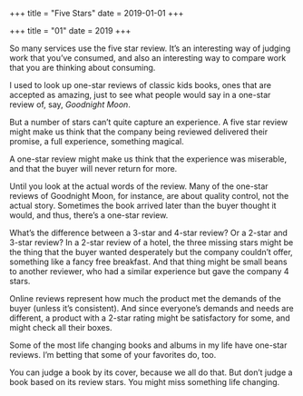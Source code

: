 +++
title = "Five Stars"
date = 2019-01-01
+++

+++
title = "01"
date = 2019
+++

So many services use the five star review. It’s an interesting way of judging work that you’ve consumed, and also an interesting way to compare work that you are thinking about consuming. 

I used to look up one-star reviews of classic kids books, ones that are accepted as amazing, just to see what people would say in a one-star review of, say, _Goodnight Moon_.

But a number of stars can’t quite capture an experience. A five star review might make us think that the company being reviewed delivered their promise, a full experience, something magical.

A one-star review might make us think that the experience was miserable, and that the buyer will never return for more.

Until you look at the actual words of the review. Many of the one-star reviews of Goodnight Moon, for instance, are about quality control, not the actual story. Sometimes the book arrived later than the buyer thought it would, and thus, there’s a one-star review.

What’s the difference between a 3-star and 4-star review? Or a 2-star and 3-star review? In a 2-star review of a hotel, the three missing stars might be the thing that the buyer wanted desperately but the company couldn’t offer, something like a fancy free breakfast. And that thing might be small beans to another reviewer, who had a similar experience but gave the company 4 stars.

Online reviews represent how much the product met the demands of the buyer (unless it’s consistent). And since everyone’s demands and needs are different, a product with a 2-star rating might be satisfactory for some, and might check all their boxes.

Some of the most life changing books and albums in my life have one-star reviews. I’m betting that some of your favorites do, too.

You can judge a book by its cover, because we all do that. But don’t judge a book based on its review stars. You might miss something life changing.